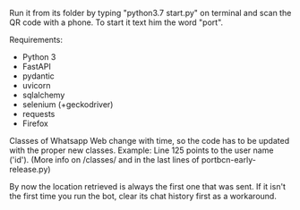 Run it from its folder by typing "python3.7 start.py" on terminal and scan the QR code with a phone. To start it text him the word "port".

Requirements:
 - Python 3
 - FastAPI
 - pydantic
 - uvicorn
 - sqlalchemy
 - selenium (+geckodriver)
 - requests
 - Firefox


Classes of Whatsapp Web change with time, so the code has to be updated with the proper new classes. Example: Line 125 points to the user name ('id'). (More info on /classes/ and in the last lines of portbcn-early-release.py)

By now the location retrieved is always the first one that was sent. If it isn't the first time you run the bot, clear its chat history first as a workaround.
